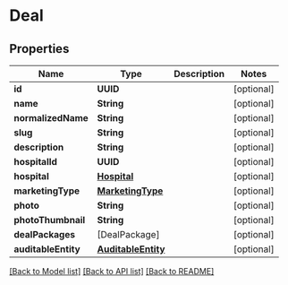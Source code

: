 # Deal

## Properties
Name | Type | Description | Notes
------------ | ------------- | ------------- | -------------
**id** | **UUID** |  | [optional] 
**name** | **String** |  | [optional] 
**normalizedName** | **String** |  | [optional] 
**slug** | **String** |  | [optional] 
**description** | **String** |  | [optional] 
**hospitalId** | **UUID** |  | [optional] 
**hospital** | [**Hospital**](Hospital.md) |  | [optional] 
**marketingType** | [**MarketingType**](MarketingType.md) |  | [optional] 
**photo** | **String** |  | [optional] 
**photoThumbnail** | **String** |  | [optional] 
**dealPackages** | [DealPackage] |  | [optional] 
**auditableEntity** | [**AuditableEntity**](AuditableEntity.md) |  | [optional] 

[[Back to Model list]](../README.md#documentation-for-models) [[Back to API list]](../README.md#documentation-for-api-endpoints) [[Back to README]](../README.md)


